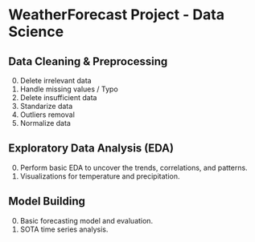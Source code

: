 # WeatherForecast Project - Data Science

## Data Cleaning & Preprocessing
0. Delete irrelevant data 
1. Handle missing values / Typo
2. Delete insufficient data
3. Standarize data 
4. Outliers removal   
5. Normalize data

## Exploratory Data Analysis (EDA)
0. Perform basic EDA to uncover the trends, correlations, and patterns.
1. Visualizations for temperature and precipitation.

## Model Building
0. Basic forecasting model and evaluation.
1. SOTA time series analysis.
